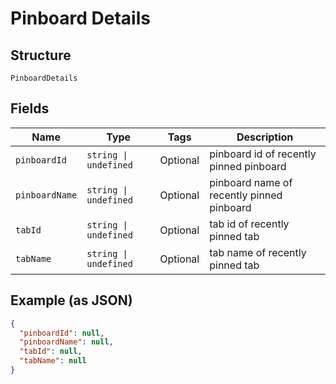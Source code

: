 
# Pinboard Details

## Structure

`PinboardDetails`

## Fields

| Name | Type | Tags | Description |
|  --- | --- | --- | --- |
| `pinboardId` | `string \| undefined` | Optional | pinboard id of recently pinned pinboard |
| `pinboardName` | `string \| undefined` | Optional | pinboard name of recently pinned pinboard |
| `tabId` | `string \| undefined` | Optional | tab id of recently pinned tab |
| `tabName` | `string \| undefined` | Optional | tab name of recently pinned tab |

## Example (as JSON)

```json
{
  "pinboardId": null,
  "pinboardName": null,
  "tabId": null,
  "tabName": null
}
```

